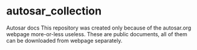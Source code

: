 # autosar_collection
Autosar docs
This repository was created only because of the autosar.org webpage more-or-less useless.
These are public documents, all of them can be downloaded from webpage separately.
  